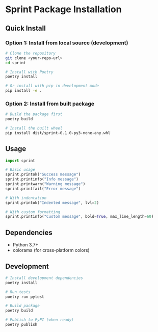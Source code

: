# Sprint Package Installation

## Quick Install

### Option 1: Install from local source (development)
```bash
# Clone the repository
git clone <your-repo-url>
cd sprint

# Install with Poetry
poetry install

# Or install with pip in development mode
pip install -e .
```

### Option 2: Install from built package
```bash
# Build the package first
poetry build

# Install the built wheel
pip install dist/sprint-0.1.0-py3-none-any.whl
```

## Usage

```python
import sprint

# Basic usage
sprint.printok("Success message")
sprint.printinfo("Info message")
sprint.printwarn("Warning message")
sprint.printfail("Error message")

# With indentation
sprint.printok("Indented message", lvl=2)

# With custom formatting
sprint.printinfo("Custom message", bold=True, max_line_length=60)
```

## Dependencies

- Python 3.7+
- colorama (for cross-platform colors)

## Development

```bash
# Install development dependencies
poetry install

# Run tests
poetry run pytest

# Build package
poetry build

# Publish to PyPI (when ready)
poetry publish
```
